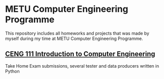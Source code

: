 <h1>METU Computer Engineering Programme</h1>
<p>This repository includes all homeworks and projects that was made by myself during my time at METU Computer Engineering Programme.</p>
<h2><a href="https://github.com/frozsgy/METU/tree/master/CENG111">CENG 111 Introduction to Computer Engineering</a></h2>
<p>Take Home Exam submissions, several tester and data producers written in Python</p>
